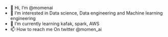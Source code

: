- 👋 Hi, I’m @momenai
- 👀 I’m interested in Data science, Data engineering and Machine learning engineering
- 🌱 I’m currently learning kafak, spark, AWS
- 📫 How to reach me On twitter @momen_ai

<!---
momenai/momenai is a ✨ special ✨ repository because its `README.md` (this file) appears on your GitHub profile.
You can click the Preview link to take a look at your changes.
--->
